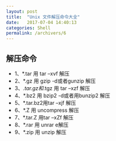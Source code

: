 ```yaml
---
layout: post
title:  "Unix 文件解压命令大全"
date:   2017-07-04 14:40:13
categories: Shell
permalink: /archivers/6
---
```


## 解压命令

* 1、*.tar 用 tar –xvf 解压 
* 2、*.gz 用 gzip -d或者gunzip 解压 
* 3、*.tar.gz和*.tgz 用 tar –xzf 解压 
* 4、*.bz2 用 bzip2 -d或者用bunzip2 解压 
* 5、*.tar.bz2用tar –xjf 解压 
* 6、*.Z 用 uncompress 解压 
* 7、*.tar.Z 用tar –xZf 解压 
* 8、*.rar 用 unrar e解压 
* 9、*.zip 用 unzip 解压 
